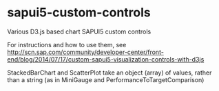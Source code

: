 sapui5-custom-controls
======================

Various D3.js based chart SAPUI5 custom controls

For instructions and how to use them, see http://scn.sap.com/community/developer-center/front-end/blog/2014/07/17/custom-sapui5-visualization-controls-with-d3js

StackedBarChart and ScatterPlot take an object (array) of values, rather than a string (as in MiniGauge and PerformanceToTargetComparison)
